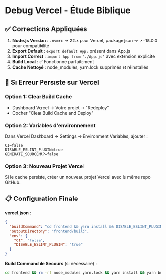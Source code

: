 # Debug Vercel - Étude Biblique

## ✅ Corrections Appliquées

1. **Node.js Version** : `.nvmrc` → 22.x pour Vercel, package.json → >=18.0.0 pour compatibilité
2. **Export Default** : `export default App;` présent dans App.js
3. **Import Correct** : `import App from './App.js'` avec extension explicite
4. **Build Local** : ✅ Fonctionne parfaitement
5. **Cache Nettoyé** : node_modules, yarn.lock supprimés et réinstallés

## 🔧 Si Erreur Persiste sur Vercel

### Option 1: Clear Build Cache
- Dashboard Vercel → Votre projet → "Redeploy" 
- Cocher "Clear Build Cache and Deploy"

### Option 2: Variables d'environnement
Dans Vercel Dashboard → Settings → Environment Variables, ajouter :
```
CI=false
DISABLE_ESLINT_PLUGIN=true
GENERATE_SOURCEMAP=false
```

### Option 3: Nouveau Projet Vercel
Si le cache persiste, créer un nouveau projet Vercel avec le même repo GitHub.

## 📋 Configuration Finale

**vercel.json** :
```json
{
  "buildCommand": "cd frontend && yarn install && DISABLE_ESLINT_PLUGIN=true CI=false yarn build",
  "outputDirectory": "frontend/build",
  "env": {
    "CI": "false",
    "DISABLE_ESLINT_PLUGIN": "true"
  }
}
```

**Build Command de Secours** (si nécessaire) :
```bash
cd frontend && rm -rf node_modules yarn.lock && yarn install && yarn build
```